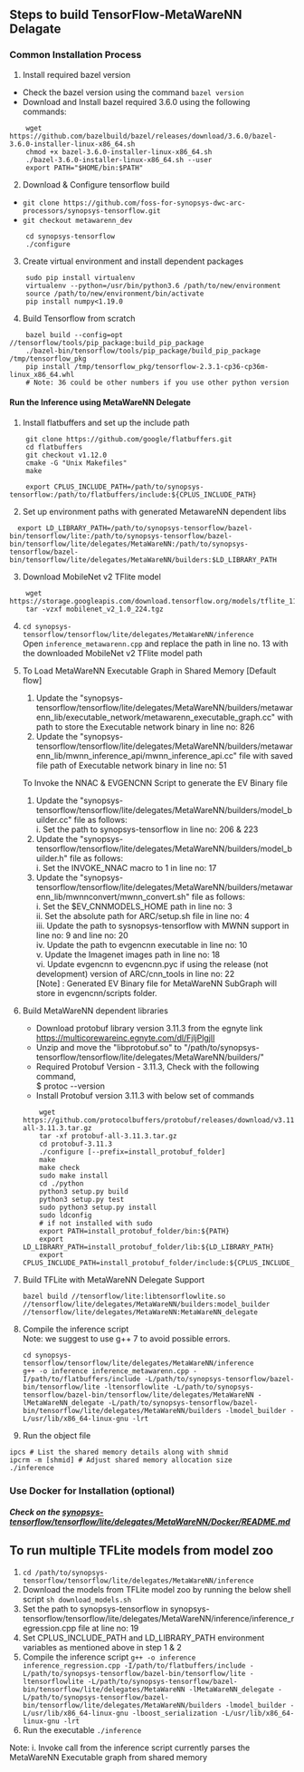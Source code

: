 ## Steps to build TensorFlow-MetaWareNN Delagate
  
### Common Installation Process
1. Install required bazel version
* Check the bazel version using the command `bazel version`
* Download and Install bazel required 3.6.0 using the following commands:
```
    wget https://github.com/bazelbuild/bazel/releases/download/3.6.0/bazel-3.6.0-installer-linux-x86_64.sh
    chmod +x bazel-3.6.0-installer-linux-x86_64.sh
    ./bazel-3.6.0-installer-linux-x86_64.sh --user
    export PATH="$HOME/bin:$PATH"
```
2. Download & Configure tensorflow build
* `git clone https://github.com/foss-for-synopsys-dwc-arc-processors/synopsys-tensorflow.git`
* `git checkout metawarenn_dev`
```
    cd synopsys-tensorflow
    ./configure
```

3. Create virtual environment and install dependent packages
```
    sudo pip install virtualenv
    virtualenv --python=/usr/bin/python3.6 /path/to/new/environment
    source /path/to/new/environment/bin/activate
    pip install numpy<1.19.0
```

4. Build Tensorflow from scratch
```
    bazel build --config=opt //tensorflow/tools/pip_package:build_pip_package
    ./bazel-bin/tensorflow/tools/pip_package/build_pip_package /tmp/tensorflow_pkg
    pip install /tmp/tensorflow_pkg/tensorflow-2.3.1-cp36-cp36m-linux_x86_64.whl
    # Note: 36 could be other numbers if you use other python version
```

#### Run the Inference using MetaWareNN Delegate

1.  Install flatbuffers and set up the include path
```
    git clone https://github.com/google/flatbuffers.git
    cd flatbuffers
    git checkout v1.12.0
    cmake -G "Unix Makefiles"
    make

    export CPLUS_INCLUDE_PATH=/path/to/synopsys-tensorflow:/path/to/flatbuffers/include:${CPLUS_INCLUDE_PATH}
```

2.  Set up environment paths with generated MetawareNN dependent libs
```
  export LD_LIBRARY_PATH=/path/to/synopsys-tensorflow/bazel-bin/tensorflow/lite:/path/to/synopsys-tensorflow/bazel-bin/tensorflow/lite/delegates/MetaWareNN:/path/to/synopsys-tensorflow/bazel-bin/tensorflow/lite/delegates/MetaWareNN/builders:$LD_LIBRARY_PATH
```

3. Download MobileNet v2 TFlite model
```
    wget https://storage.googleapis.com/download.tensorflow.org/models/tflite_11_05_08/mobilenet_v2_1.0_224.tgz
    tar -vzxf mobilenet_v2_1.0_224.tgz
```

4. `cd synopsys-tensorflow/tensorflow/lite/delegates/MetaWareNN/inference`  
Open `inference_metawarenn.cpp` and replace the path in line no. 13 with the downloaded MobileNet v2 TFlite model path

5. To Load MetaWareNN Executable Graph in Shared Memory [Default flow]  
   1. Update the "synopsys-tensorflow/tensorflow/lite/delegates/MetaWareNN/builders/metawarenn_lib/executable_network/metawarenn_executable_graph.cc" with path to store the Executable network binary in line no: 826  
   2. Update the "synopsys-tensorflow/tensorflow/lite/delegates/MetaWareNN/builders/metawarenn_lib/mwnn_inference_api/mwnn_inference_api.cc" file with saved file path of Executable network binary in line no: 51  

   To Invoke the NNAC & EVGENCNN Script to generate the EV Binary file  
   1. Update the "synopsys-tensorflow/tensorflow/lite/delegates/MetaWareNN/builders/model_builder.cc" file as follows:  
      i. Set the path to synopsys-tensorflow in line no: 206 & 223  
   2. Update the "synopsys-tensorflow/tensorflow/lite/delegates/MetaWareNN/builders/model_builder.h" file as follows:  
      i. Set the INVOKE_NNAC macro to 1 in line no: 17  
   3. Update the "synopsys-tensorflow/tensorflow/lite/delegates/MetaWareNN/builders/metawarenn_lib/mwnnconvert/mwnn_convert.sh" file as follows:  
      i. Set the $EV_CNNMODELS_HOME path in line no: 3  
      ii. Set the absolute path for ARC/setup.sh file in line no: 4  
      iii. Update the path to sysnopsys-tensorflow with MWNN support in line no: 9 and line no: 20  
      iv. Update the path to evgencnn executable in line no: 10  
      v. Update the Imagenet images path in line no: 18  
      vi. Update evgencnn to evgencnn.pyc if using the release (not development) version of ARC/cnn_tools in line no: 22  
   [Note] : Generated EV Binary file for MetaWareNN SubGraph will store in evgencnn/scripts folder.  

6. Build MetaWareNN dependent libraries  
    * Download protobuf library version 3.11.3 from the egnyte link https://multicorewareinc.egnyte.com/dl/FjljPlgjlI  
    * Unzip and move the "libprotobuf.so" to "/path/to/synopsys-tensorflow/tensorflow/lite/delegates/MetaWareNN/builders/"    
    * Required Protobuf Version - 3.11.3, Check with the following command,  
      $ protoc --version  
    * Install Protobuf version 3.11.3 with below set of commands  
    ```
        wget https://github.com/protocolbuffers/protobuf/releases/download/v3.11.3/protobuf-all-3.11.3.tar.gz
        tar -xf protobuf-all-3.11.3.tar.gz
        cd protobuf-3.11.3
        ./configure [--prefix=install_protobuf_folder]
        make
        make check
        sudo make install
        cd ./python
        python3 setup.py build
        python3 setup.py test
        sudo python3 setup.py install
        sudo ldconfig
        # if not installed with sudo
        export PATH=install_protobuf_folder/bin:${PATH} 
        export LD_LIBRARY_PATH=install_protobuf_folder/lib:${LD_LIBRARY_PATH} 
        export CPLUS_INCLUDE_PATH=install_protobuf_folder/include:${CPLUS_INCLUDE_PATH}
    ```
7. Build TFLite with MetaWareNN Delegate Support  
    ```
    bazel build //tensorflow/lite:libtensorflowlite.so //tensorflow/lite/delegates/MetaWareNN/builders:model_builder //tensorflow/lite/delegates/MetaWareNN:MetaWareNN_delegate
    ```

8. Compile the inference script  
  Note: we suggest to use g++ 7 to avoid possible errors.  
    ```
    cd synopsys-tensorflow/tensorflow/lite/delegates/MetaWareNN/inference
    g++ -o inference inference_metawarenn.cpp -I/path/to/flatbuffers/include -L/path/to/synopsys-tensorflow/bazel-bin/tensorflow/lite -ltensorflowlite -L/path/to/synopsys-tensorflow/bazel-bin/tensorflow/lite/delegates/MetaWareNN -lMetaWareNN_delegate -L/path/to/synopsys-tensorflow/bazel-bin/tensorflow/lite/delegates/MetaWareNN/builders -lmodel_builder -L/usr/lib/x86_64-linux-gnu -lrt
    ```

9. Run the object file 
  ```
  ipcs # List the shared memory details along with shmid
  ipcrm -m [shmid] # Adjust shared memory allocation size
  ./inference  
  ```

### Use Docker for Installation (optional)
##### Check on the [synopsys-tensorflow/tensorflow/lite/delegates/MetaWareNN/Docker/README.md](https://github.com/foss-for-synopsys-dwc-arc-processors/synopsys-tensorflow/blob/metawarenn_dev/tensorflow/lite/delegates/MetaWareNN/Docker/README.md)

## To run multiple TFLite models from model zoo
   1. `cd /path/to/synopsys-tensorflow/tensorflow/lite/delegates/MetaWareNN/inference`
   2. Download the models from TFLite model zoo by running the below shell script
      `sh download_models.sh`
   3. Set the path to synopsys-tensorflow in synopsys-tensorflow/tensorflow/lite/delegates/MetaWareNN/inference/inference_regression.cpp file at line no: 19
   4. Set CPLUS_INCLUDE_PATH and LD_LIBRARY_PATH environment variables as mentioned above in step 1 & 2
   5. Compile the inference script
      `g++ -o inference inference_regression.cpp -I/path/to/flatbuffers/include -L/path/to/synopsys-tensorflow/bazel-bin/tensorflow/lite -ltensorflowlite -L/path/to/synopsys-tensorflow/bazel-bin/tensorflow/lite/delegates/MetaWareNN -lMetaWareNN_delegate -L/path/to/synopsys-tensorflow/bazel-bin/tensorflow/lite/delegates/MetaWareNN/builders -lmodel_builder -L/usr/lib/x86_64-linux-gnu -lboost_serialization -L/usr/lib/x86_64-linux-gnu -lrt`
   6. Run the executable
      `./inference`

   Note:
      i. Invoke call from the inference script currently parses the MetaWareNN Executable graph from shared memory
